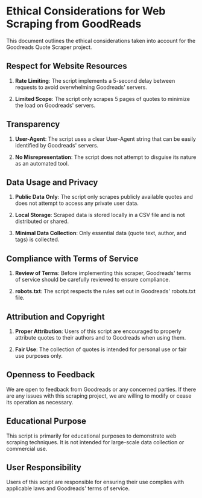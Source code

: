 # Ethical Considerations for Web Scraping from GoodReads

This document outlines the ethical considerations taken into account for the Goodreads Quote Scraper project.

## Respect for Website Resources

1. **Rate Limiting**: The script implements a 5-second delay between requests to avoid overwhelming Goodreads' servers.

2. **Limited Scope**: The script only scrapes 5 pages of quotes to minimize the load on Goodreads' servers.

## Transparency

1. **User-Agent**: The script uses a clear User-Agent string that can be easily identified by Goodreads' servers.

2. **No Misrepresentation**: The script does not attempt to disguise its nature as an automated tool.

## Data Usage and Privacy

1. **Public Data Only**: The script only scrapes publicly available quotes and does not attempt to access any private user data.

2. **Local Storage**: Scraped data is stored locally in a CSV file and is not distributed or shared.

3. **Minimal Data Collection**: Only essential data (quote text, author, and tags) is collected.

## Compliance with Terms of Service

1. **Review of Terms**: Before implementing this scraper, Goodreads' terms of service should be carefully reviewed to ensure compliance.

2. **robots.txt**: The script respects the rules set out in Goodreads' robots.txt file.

## Attribution and Copyright

1. **Proper Attribution**: Users of this script are encouraged to properly attribute quotes to their authors and to Goodreads when using them.

2. **Fair Use**: The collection of quotes is intended for personal use or fair use purposes only.

## Openness to Feedback

We are open to feedback from Goodreads or any concerned parties. If there are any issues with this scraping project, we are willing to modify or cease its operation as necessary.

## Educational Purpose

This script is primarily for educational purposes to demonstrate web scraping techniques. It is not intended for large-scale data collection or commercial use.

## User Responsibility

Users of this script are responsible for ensuring their use complies with applicable laws and Goodreads' terms of service.